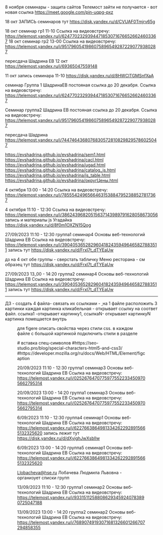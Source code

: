 8 ноября семинары - защита сайтов
Телемост зайти не получается - вот новая ссылка https://meet.google.com/pin-uqpg-pxz




18 окт ЗАПИСЬ семинаров тут https://disk.yandex.ru/d/CVUAF0Tmjrv65g

18 окт семинар гр1 11-10 Ссылка на видеовстречу: https://telemost.yandex.ru/j/62477023293944718530716766526624603367
18 окт семинар гр2 13-00 Ссылка на видеовстречу: https://telemost.yandex.ru/j/95179605419860758965492872290779380287

пересдача Шадрина ЕВ 12 окт
https://telemost.yandex.ru/j/69365047559148

11 окт запись семинара 11-10 https://disk.yandex.ru/d/8HWClTGMSnfXaA

семинар Группа 1 ШадринаЕВ постояная ссылка до 20 декабря.
Ссылка на видеовстречу: https://telemost.yandex.ru/j/62477023293944718530716766526624603367

Семинар группа2 Шадрина ЕВ постояная ссылка до 20 декабря.
Ссылка на видеовстречу: https://telemost.yandex.ru/j/95179605419860758965492872290779380287

пересдача Шадрина
https://telemost.yandex.ru/j/74474643680768305728108298295786025047


https://evshadrina.github.io/evshadrina/sem1.html
https://evshadrina.github.io/evshadrina/cacl.html
https://evshadrina.github.io/evshadrina/ugad.html
https://evshadrina.github.io/evshadrina/catalog_js.html
https://evshadrina.github.io/evshadrina/js_table.html
https://evshadrina.github.io/evshadrina/округЦены.html


4 октября 13:00  - 14:20 
Ссылка на видеовстречу: https://telemost.yandex.ru/j/78555424965664631538847952388527817367



4 октября 11:10  - 12:30  Ссылка на видеовстречу: https://telemost.yandex.ru/j/38624396820515637143989791628058673056
запись и материалы js Угадайка https://disk.yandex.ru/d/8f0m1OXZN15Qog


27/09/2023 11:10  - 12:30 группа1 семинар4 Основы веб-технологий Шадрина ЕВ
Ссылка на видеовстречу: https://telemost.yandex.ru/j/39040536528296041824359496465827883511
запись тут https://disk.yandex.ru/d/FrxI7t_dTYEaUw

дз на 4 окт обе группы - сверстать табличку Меню ресторана - см образец тут https://disk.yandex.ru/d/FrxI7t_dTYEaUw


27/09/2023 13_00  - 14:20 группа2 семинар4 Основы веб-технологий Шадрина ЕВ
Ссылка на видеовстречу: https://telemost.yandex.ru/j/39040536528296041824359496465827883511
запись тут https://disk.yandex.ru/d/FrxI7t_dTYEaUw

_________________________________________________________
ДЗ - создать 4 файла- связать их ссылками - <a href="ph-1.html"> <img src="preview-1.jpg" alt=""> </a>
на 1 файле расположить 3 картинки
каждая картинка кликабельная  - открывает ссылку на соответ файл. ссылка1 -открывает картинку1, ссылкаN- открывает картинкуN
картинка помещается внутрь <figure>
 для figere описать свойства через стили css. в каждом файле с большой картинкой подключить стили в разделе <head>
  <link rel="stylesheet" href="catsstyle.css">
# вставка спец-символов
#https://seo-studio.pro/blog/special-characters-html5-and-css3/
#https://developer.mozilla.org/ru/docs/Web/HTML/Element/figcaption




20/09/2023 11:10  - 12:30 группа1 семинар3 Основы веб-технологий Шадрина ЕВ
Ссылка на видеовстречу: https://telemost.yandex.ru/j/02526764707759775522334509705662795314

20/09/2023 13:00  - 14:20 группа1 семинар3 Основы веб-технологий Шадрина ЕВ
Ссылка на видеовстречу: https://telemost.yandex.ru/j/02526764707759775522334509705662795314


6/09/2023 11:10  - 12:30 группа4 семинар1 Основы веб-технологий Шадрина ЕВ
Ссылка на видеовстречу: https://telemost.yandex.ru/j/62276638649813342622928915665132325620
запись лежит тут https://disk.yandex.ru/d/dXyighJwXsblIw

6/09/2023 13:00 - 14:20 группа5 семинар1 Основы веб-технологий Шадрина ЕВ
Ссылка на видеовстречу: https://telemost.yandex.ru/j/62276638649813342622928915665132325620

Llobacheva@hse.ru Лобачева Людмила Львовна - организует списки групп


13/09/2023 11:10  - 12:30 группа1 семинар2 Основы веб-технологий Шадрина ЕВ
Ссылка на видеовстречу: https://telemost.yandex.ru/j/93315112588086293459240783890725047188

13/09/2023 13:00  - 14:20 группа2 семинар2 Основы веб-технологий Шадрина ЕВ
Ссылка на видеовстречу: https://telemost.yandex.ru/j/76890749193071681326601266707294858355



